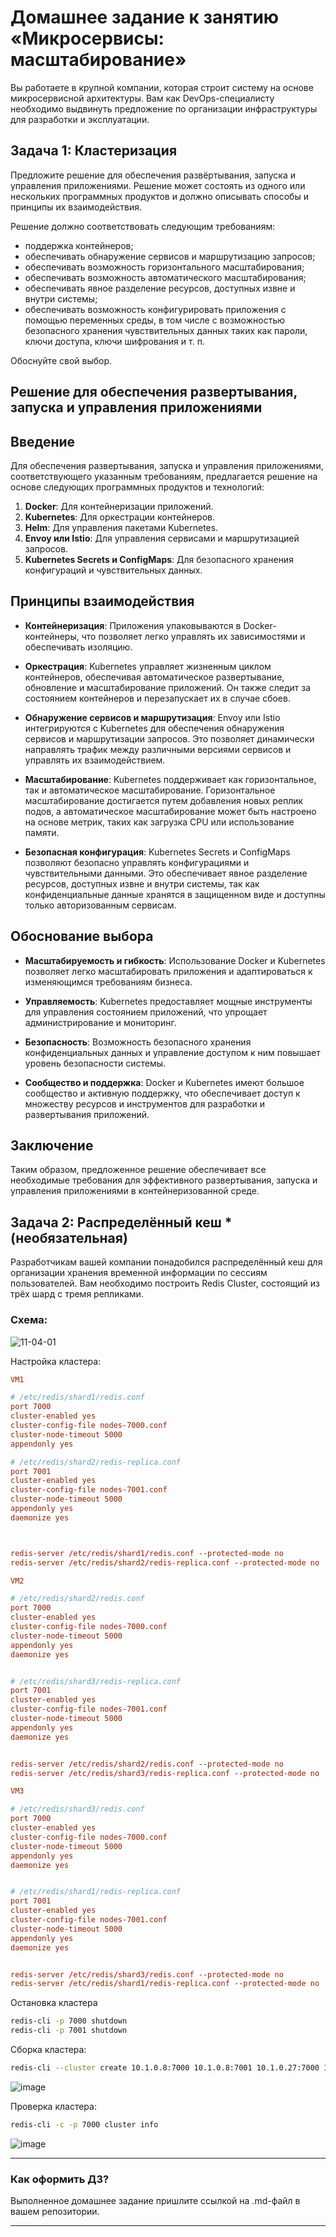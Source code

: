 
# Домашнее задание к занятию «Микросервисы: масштабирование»

Вы работаете в крупной компании, которая строит систему на основе микросервисной архитектуры.
Вам как DevOps-специалисту необходимо выдвинуть предложение по организации инфраструктуры для разработки и эксплуатации.

## Задача 1: Кластеризация

Предложите решение для обеспечения развёртывания, запуска и управления приложениями.
Решение может состоять из одного или нескольких программных продуктов и должно описывать способы и принципы их взаимодействия.

Решение должно соответствовать следующим требованиям:
- поддержка контейнеров;
- обеспечивать обнаружение сервисов и маршрутизацию запросов;
- обеспечивать возможность горизонтального масштабирования;
- обеспечивать возможность автоматического масштабирования;
- обеспечивать явное разделение ресурсов, доступных извне и внутри системы;
- обеспечивать возможность конфигурировать приложения с помощью переменных среды, в том числе с возможностью безопасного хранения чувствительных данных таких как пароли, ключи доступа, ключи шифрования и т. п.

Обоснуйте свой выбор.


## Решение для обеспечения развертывания, запуска и управления приложениями

## Введение
Для обеспечения развертывания, запуска и управления приложениями, соответствующего указанным требованиям, предлагается решение на основе следующих программных продуктов и технологий:

1. **Docker**: Для контейнеризации приложений.
2. **Kubernetes**: Для оркестрации контейнеров.
3. **Helm**: Для управления пакетами Kubernetes.
4. **Envoy или Istio**: Для управления сервисами и маршрутизацией запросов.
5. **Kubernetes Secrets и ConfigMaps**: Для безопасного хранения конфигураций и чувствительных данных.

## Принципы взаимодействия

- **Контейнеризация**: Приложения упаковываются в Docker-контейнеры, что позволяет легко управлять их зависимостями и обеспечивать изоляцию.

- **Оркестрация**: Kubernetes управляет жизненным циклом контейнеров, обеспечивая автоматическое развертывание, обновление и масштабирование приложений. Он также следит за состоянием контейнеров и перезапускает их в случае сбоев.

- **Обнаружение сервисов и маршрутизация**: Envoy или Istio интегрируются с Kubernetes для обеспечения обнаружения сервисов и маршрутизации запросов. Это позволяет динамически направлять трафик между различными версиями сервисов и управлять их взаимодействием.

- **Масштабирование**: Kubernetes поддерживает как горизонтальное, так и автоматическое масштабирование. Горизонтальное масштабирование достигается путем добавления новых реплик подов, а автоматическое масштабирование может быть настроено на основе метрик, таких как загрузка CPU или использование памяти.

- **Безопасная конфигурация**: Kubernetes Secrets и ConfigMaps позволяют безопасно управлять конфигурациями и чувствительными данными. Это обеспечивает явное разделение ресурсов, доступных извне и внутри системы, так как конфиденциальные данные хранятся в защищенном виде и доступны только авторизованным сервисам.

## Обоснование выбора

- **Масштабируемость и гибкость**: Использование Docker и Kubernetes позволяет легко масштабировать приложения и адаптироваться к изменяющимся требованиям бизнеса.

- **Управляемость**: Kubernetes предоставляет мощные инструменты для управления состоянием приложений, что упрощает администрирование и мониторинг.

- **Безопасность**: Возможность безопасного хранения конфиденциальных данных и управление доступом к ним повышает уровень безопасности системы.

- **Сообщество и поддержка**: Docker и Kubernetes имеют большое сообщество и активную поддержку, что обеспечивает доступ к множеству ресурсов и инструментов для разработки и развертывания приложений.

## Заключение
Таким образом, предложенное решение обеспечивает все необходимые требования для эффективного развертывания, запуска и управления приложениями в контейнеризованной среде.


## Задача 2: Распределённый кеш * (необязательная)

Разработчикам вашей компании понадобился распределённый кеш для организации хранения временной информации по сессиям пользователей.
Вам необходимо построить Redis Cluster, состоящий из трёх шард с тремя репликами.

### Схема:

![11-04-01](https://user-images.githubusercontent.com/1122523/114282923-9b16f900-9a4f-11eb-80aa-61ed09725760.png)

Настройка кластера:

```conf
VM1

# /etc/redis/shard1/redis.conf
port 7000
cluster-enabled yes
cluster-config-file nodes-7000.conf
cluster-node-timeout 5000
appendonly yes

# /etc/redis/shard2/redis-replica.conf
port 7001
cluster-enabled yes
cluster-config-file nodes-7001.conf
cluster-node-timeout 5000
appendonly yes
daemonize yes



redis-server /etc/redis/shard1/redis.conf --protected-mode no
redis-server /etc/redis/shard2/redis-replica.conf --protected-mode no

VM2

# /etc/redis/shard2/redis.conf
port 7000
cluster-enabled yes
cluster-config-file nodes-7000.conf
cluster-node-timeout 5000
appendonly yes
daemonize yes


# /etc/redis/shard3/redis-replica.conf
port 7001
cluster-enabled yes
cluster-config-file nodes-7001.conf
cluster-node-timeout 5000
appendonly yes
daemonize yes


redis-server /etc/redis/shard2/redis.conf --protected-mode no
redis-server /etc/redis/shard3/redis-replica.conf --protected-mode no

VM3

# /etc/redis/shard3/redis.conf
port 7000
cluster-enabled yes
cluster-config-file nodes-7000.conf
cluster-node-timeout 5000
appendonly yes
daemonize yes


# /etc/redis/shard1/redis-replica.conf
port 7001
cluster-enabled yes
cluster-config-file nodes-7001.conf
cluster-node-timeout 5000
appendonly yes
daemonize yes


redis-server /etc/redis/shard3/redis.conf --protected-mode no
redis-server /etc/redis/shard1/redis-replica.conf --protected-mode no
```
Остановка кластера

```bash
redis-cli -p 7000 shutdown
redis-cli -p 7001 shutdown
```
Сборка кластера:

```bash
redis-cli --cluster create 10.1.0.8:7000 10.1.0.8:7001 10.1.0.27:7000 10.1.0.27:7001 10.1.0.19:7000 10.1.0.19:7001 --cluster-replicas 1
```

![image](https://github.com/user-attachments/assets/fc321034-7d6b-4111-b8d7-25107a534f27)

Проверка кластера:

```bash
redis-cli -c -p 7000 cluster info
```
![image](https://github.com/user-attachments/assets/a1617265-6832-4f32-a884-215920c9f7d9)

---

### Как оформить ДЗ?

Выполненное домашнее задание пришлите ссылкой на .md-файл в вашем репозитории.

---
